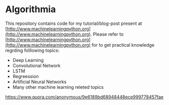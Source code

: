 # Algorithmia
This repository contains code for my tutorial/blog-post  present at [http://www.machinelearningpython.org](http://www.machinelearningpython.org).
Please refer to [http://www.machinelearningpython.org](http://www.machinelearningpython.org) for to get practical knowledge regrding folllowing topics:
- Deep Learning
- Convolutional Network
- LSTM 
- Regreession
- Artificial Neural Networks
- Many other machine learning releted topics

https://www.quora.com/anonymous/9e6189bd68948448ece999778457fae

